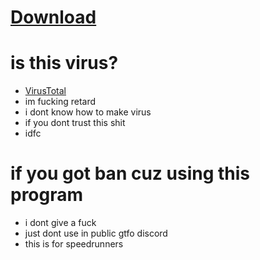 # [Download](https://github.com/Nothing031/GTFO-log-reader/releases/download/0.2.1/GTFO.Log.Reader.C++.cpp)
# is this virus?
* [VirusTotal](https://www.virustotal.com/gui/file/765727aab832f81c24e9ab1bc748a652f35b808f20fd8b46ec15bf29ba4cab6f/detection)
* im fucking retard
* i dont know how to make virus
* if you dont trust this shit
* idfc
# if you got ban cuz using this program
* i dont give a fuck
* just dont use in public gtfo discord
* this is for speedrunners
